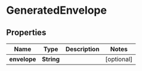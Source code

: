 

# GeneratedEnvelope


## Properties

| Name | Type | Description | Notes |
|------------ | ------------- | ------------- | -------------|
|**envelope** | **String** |  |  [optional] |



